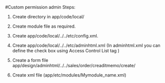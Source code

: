 #Custom permission admin
Steps:

1. Create directory  in app/code/local/

2. Create module file as required.

3. Create app/code/local/../../etc/config.xml.

4. Create app/code/local/../../etc/adminhtml.xml
(In adminhtml.xml you can define the check box using Access Control List tag <acl>)

5. Create a form file app/design/adminhtml/../../sales/order/creaditmemo/create/

6. Create xml file (app/etc/modules/Mymodule_name.xml)
